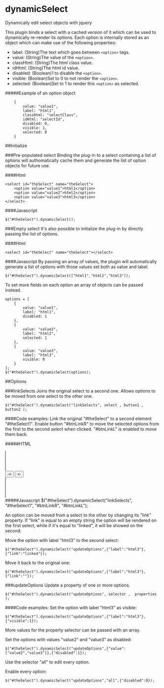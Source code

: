 # dynamicSelect
Dynamically edit select objects with jquery

This plugin binds a select with a cached version of it which can be used to dynamically re-render its options.
Each option is internally stored as an object which can make use of the following properties:

*   label: (String)The text which goes between `<option>` tags.
*   value: (String)The value of the `<option>`.
*   classHtml: (String)The html class value.
*   idHtml: (String)The html id value.
*   disabled: (Boolean)1 to disable the `<option>`.
*   visible: (Boolean)Set to 0 to not render the `<option>`.
*   selected: (Boolean)Set to 1 to render this `<option>` as selected.

#####Example of an option object

        {
            value: "value1",
            label: "html1",
            classHtml: "selectClass",
            idHtml: "selectId",
            disabled: 0,
            visible: 1,
            selected: 0
        }

##Initialize

###Pre-populated select
Binding the plug-in to a select containing a list of options will authomatically cache them and generate the list of option objects for future use.

####Html

    <select id="theSelect" name="theSelect">
        <option value="value1">html1</option>
        <option value="value2">html2</option>
        <option value="value3">html3</option>
    </select>

####Javascript

    $("#theSelect").dynamicSelect();
    
    
###Empty select
It's also possible to initialize the plug-in by directly passing the list of options.

####Html

    <select id="theSelect" name="theSelect"></select>


####Javascript
By passing an array of values, the plugin will automatically generate a list of options with those values set both as value and label.

    $("#theSelect").dynamicSelect(["html1","html2","html3"]);
    
To set more fields on each option an array of objects can be passed instead.

    options = [
        {
            value: "value1",
            label: "html1",
            disabled: 1
        },
        {
            value: "value2",
            label: "html2",
            selected: 1
        },
        {
            value: "value3",
            label: "html3",
            visible: 0
        }
    ];
    $("#theSelect").dynamicSelect(options);


##Options

###linkSelects
Joins the original select to a second one. Allows options to be moved from one select to the other one.

	$("#theSelect").dynamicSelect("linkSelects", select , button1 , button2 );
	
####Code examples:
Link the original "#theSelect" to a second element "#theSelect1". Enable button "#btnLinkR" to move the selected options from the first to the second select when clicked. "#btnLinkL" is enabled to move them back.

#####HTML
	<div id="div1">
	    <select id="theSelect" multiple="multiple"></select>
	</div>
	<div id="div2">
	    <input id="btnLinkR" type="button" value="->">
	    <input id="btnLinkL" type="button" value="<-">
	</div>
	<div id="div3">
	    <select id="theSelect1" multiple="multiple"></select>
	</div>
#####Javascript
	$("#theSelect").dynamicSelect("linkSelects", "#theSelect1", "#btnLinkR", "#btnLinkL");
	
	
An option can be moved from a select to the other by changing its "link" property. If "link" is equal to an empty string the option will be rendered on the first select, while if it's equal to "linked", it will be showed on the second.

Move the option with label "html3" to the second select:

	$("#theSelect").dynamicSelect("updateOptions",{"label":"html3"},{"link":"linked"});
	
Move it back to the original one:

	$("#theSelect").dynamicSelect("updateOptions",{"label":"html3"},{"link":""});

###updateOptions
Update a property of one or more options.

	$("#theSelect").dynamicSelect("updateOptions", selector ,  properties );

####Code examples:
Set the option with label "html3" as visible:

	$("#theSelect").dynamicSelect("updateOptions",{"label":"html3"},{"visible":1});
	
More values for the property selector can be passed with an array.

Set the options with values "value2" and "value3" as disabled:

	$("#theSelect").dynamicSelect("updateOptions",{"value":["value2","value3"]},{"disabled":1});
	
Use the selector "all" to edit every option.

Enable every option:

	$("#theSelect").dynamicSelect("updateOptions","all",{"disabled":0});
